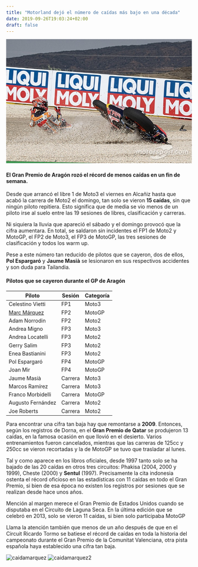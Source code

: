 ```yaml
---
title: "Motorland dejó el número de caídas más bajo en una década"
date: 2019-09-26T19:03:24+02:00
draft: false
---
```


![caidamarquez3](/static/img/caidamarquez3.jpg)

#### El Gran Premio de Aragón rozó el récord de menos caídas en un fin de semana.

Desde que arrancó el libre 1 de Moto3 el viernes en Alcañiz hasta que acabó la carrera de Moto2 el domingo, tan solo se vieron **15 caídas**, sin que ningún piloto repitiera. Esto significa que de media se vio menos de un piloto irse al suelo entre las 19 sesiones de libres, clasificación y carreras.

Ni siquiera la lluvia que apareció el sábado y el domingo provocó que la cifra aumentara. En total, se saldaron sin incidentes el FP1 de Moto2 y MotoGP, el FP2 de Moto3, el FP3 de MotoGP, las tres sesiones de clasificación y todos los warm up. 

Pese a este número tan reducido de pilotos que se cayeron, dos de ellos, **Pol Espargaró** y **Jaume Masià** se lesionaron en sus respectivos accidentes y son duda para Tailandia. 

#### Pilotos que se cayeron durante el GP de Aragón

|Piloto|Sesión|Categoría|
-------------|------------|--------
Celestino Vietti | FP1 | Moto3
[Marc Márquez](https://twitter.com/MotoGP/status/1175027417829773317)	| FP2	| MotoGP
Adam Norrodin	| FP2	| Moto2
Andrea Migno	| FP3 | Moto3
Andrea Locatelli	| FP3	| Moto2
Gerry Salim	| FP3	| Moto2
Enea Bastianini	| FP3	| Moto2
Pol Espargaró	| FP4	| MotoGP
Joan Mir	| FP4	| MotoGP
Jaume Masià	| Carrera	| Moto3
Marcos Ramírez	| Carrera	| Moto3
Franco Morbidelli	| Carrera	| MotoGP
Augusto Fernández	| Carrera	| Moto2
Joe Roberts	| Carrera	| Moto2

Para encontrar una cifra tan baja hay que remontarse a **2009**. Entonces, según los registros de Dorna, en el **Gran Premio de Qatar** se produjeron 13 caídas, en la famosa ocasión en que llovió en el desierto. Varios entrenamientos fueron cancelados, mientras que las carreras de 125cc y 250cc se vieron recortadas y la de MotoGP se tuvo que trasladar al lunes.

Tal y como aparece en los libros oficiales, desde 1997 tanto solo se ha bajado de las 20 caídas en otros tres circuitos: Phakisa (2004, 2000 y 1999), Cheste (2000) y **Sentul** (1997). Precisamente la cita indonesia ostenta el récord oficioso en las estadísticas con 11 caídas en todo el Gran Premio, si bien de esa época no existen los registros por sesiones que se realizan desde hace unos años.   

Mención al margen merece el Gran Premio de Estados Unidos cuando se disputaba en el Circuito de Laguna Seca. En la última edición que se celebró en 2013, solo se vieron 11 caídas, si bien solo participaba MotoGP

Llama la atención también que menos de un año después de que en el Circuit Ricardo Tormo se batiese el récord de caídas en toda la historia del campeonato durante el Gran Premio de la Comunitat Valenciana, otra pista española haya establecido una cifra tan baja.  

![caidamarquez](caidamarquez.jpg)
![caidamarquez2](caidamarquez2.jpg)
